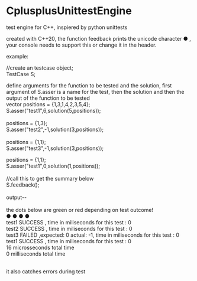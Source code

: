 # CplusplusUnittestEngine
test engine for C++, inspiered by python unittests<br>

created with C++20, the function feedback prints the unicode character ● , your console needs to support this or change it in the header.<br>

example:<br>

//create an testcase object;<br>
TestCase S;<br>

define arguments for the function to be tested and the solution, first argument of S.asser is a name for the test, then the solution and then the output of the function to be tested<br>
vector<int> positions = {1,3,1,4,2,3,5,4};<br>
S.asser("test1",6,solution(5,positions));<br>
<br>
positions = {1,3};<br>
S.asser("test2",-1,solution(3,positions));<br>
<br>
positions = {1,1};<br>
S.asser("test3",-1,solution(3,positions));<br>

positions = {1,1};<br>
S.asser("test1",0,solution(1,positions));<br>
<br>
//call this to get the summary below <br>
S.feedback();<br>
<br>
output--<br>
<br>
the dots below are green or red depending on test outcome!<br>
● ● ● ● <br>
test1 SUCCESS , time in miliseconds for this test : 0<br>
test2 SUCCESS , time in miliseconds for this test : 0<br>
test3 FAILED ,expected: 0 actual: -1, time in miliseconds for this test : 0<br>
test1 SUCCESS , time in miliseconds for this test : 0<br>
16 microsseconds total time <br>
0 milliseconds total time  <br>
<br>

it also catches errors during test<br>
